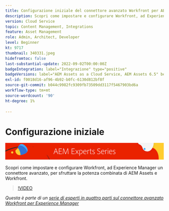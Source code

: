 ```yaml
---
title: Configurazione iniziale del connettore avanzato Workfront per AEM
description: Scopri come impostare e configurare Workfront, ad Experience Manager un connettore avanzato, per sfruttare la potenza combinata di AEM Assets e Workfront.
version: Cloud Service
topic: Content Management, Integrations
feature: Asset Management
role: Admin, Architect, Developer
level: Beginner
kt: 9717
thumbnail: 340331.jpeg
hidefromtoc: false
last-substantial-update: 2022-09-02T00:00:00Z
badgeIntegration: label="Integrazione" type="positive"
badgeVersions: label="AEM Assets as a Cloud Service, AEM Assets 6.5" before-title="false"
exl-id: f0018d16-af96-4b92-b0fc-6130d812bf8f
source-git-commit: b044c9982fc9309fb73509dd3117f5467903bd6a
workflow-type: tm+mt
source-wordcount: '90'
ht-degree: 1%

---
```


# Configurazione iniziale

![Serie di esperti AEM](./assets/banner.png)

Scopri come impostare e configurare Workfront, ad Experience Manager un connettore avanzato, per sfruttare la potenza combinata di AEM Assets e Workfront.

>[!VIDEO](https://video.tv.adobe.com/v/340331?quality=12&learn=on)

_Questa è parte di un [serie di esperti in quattro parti sul connettore avanzato Workfront per Experience Manager](./overview.md)_

